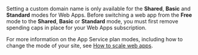 Setting a custom domain name is only available for the **Shared**, **Basic** and **Standard** modes for Web Apps. Before switching a web app from the **Free** mode to the **Shared**, **Basic** or **Standard** mode, you must first remove spending caps in place for your Web Apps subscription. 

For more information on the App Service plan modes, including how to change the mode of your site, see [How to scale web apps](/documentation/articles/web-sites-scale/).